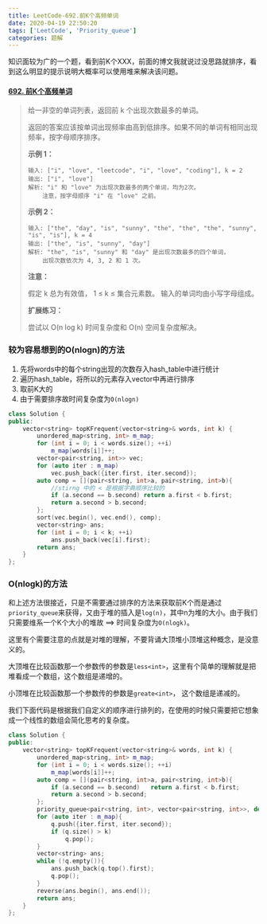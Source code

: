 ```yaml
---
title: LeetCode-692.前K个高频单词
date: 2020-04-19 22:50:20
tags: ['LeetCode', 'Priority_queue']
categories: 题解
---
```


知识面较为广的一个题，看到前K个XXX，前面的博文我就说过没思路就排序，看到这么明显的提示说明大概率可以使用堆来解决该问题。

<!--more-->

#### [692. 前K个高频单词](https://leetcode-cn.com/problems/top-k-frequent-words/)

> 给一非空的单词列表，返回前 k 个出现次数最多的单词。
>
> 返回的答案应该按单词出现频率由高到低排序。如果不同的单词有相同出现频率，按字母顺序排序。
>
> **示例 1：**
>
> ```
> 输入: ["i", "love", "leetcode", "i", "love", "coding"], k = 2
> 输出: ["i", "love"]
> 解析: "i" 和 "love" 为出现次数最多的两个单词，均为2次。
>     注意，按字母顺序 "i" 在 "love" 之前。
> ```
>
> **示例 2：**
>
> ```
> 输入: ["the", "day", "is", "sunny", "the", "the", "the", "sunny", "is", "is"], k = 4
> 输出: ["the", "is", "sunny", "day"]
> 解析: "the", "is", "sunny" 和 "day" 是出现次数最多的四个单词，
>     出现次数依次为 4, 3, 2 和 1 次。
> ```
>
> **注意：**
>
> 假定 k 总为有效值， 1 ≤ k ≤ 集合元素数。
> 输入的单词均由小写字母组成。
>
> **扩展练习：**
>
> 尝试以 O(n log k) 时间复杂度和 O(n) 空间复杂度解决。
>

### 较为容易想到的O(nlogn)的方法
1. 先将words中的每个string出现的次数存入hash_table中进行统计
2. 遍历hash_table，将所以的元素存入vector中再进行排序
3. 取前K大的
4. 由于需要排序故时间复杂度为`O(nlogn)`
```C++
class Solution {
public:
    vector<string> topKFrequent(vector<string>& words, int k) {
        unordered_map<string, int> m_map;
        for (int i = 0; i < words.size(); ++i)
            m_map[words[i]]++;
        vector<pair<string, int>> vec;
        for (auto iter : m_map)
            vec.push_back({iter.first, iter.second});
        auto comp = [](pair<string, int>a, pair<string, int>b){
         	//stirng 中的 < 是根据字典顺序比较的
            if (a.second == b.second) return a.first < b.first; 
            return a.second > b.second;
        };
        sort(vec.begin(), vec.end(), comp);
        vector<string> ans;
        for (int i = 0; i < k; ++i)
            ans.push_back(vec[i].first);
        return ans;
    }
};
```

### O(nlogk)的方法

和上述方法很接近，只是不需要通过排序的方法来获取前K个而是通过`priority_queue`来获得，又由于堆的插入是`log(n)`，其中n为堆的大小。由于我们只需要维系一个K个大小的堆故 ==> 时间复杂度为`O(nlogk)`。

这里有个需要注意的点就是对堆的理解，不要背诵大顶堆小顶堆这种概念，是没意义的。

大顶堆在比较函数那一个参数传的参数是`less<int>`，这里有个简单的理解就是把堆看成一个数组，这个数组是递增的。

小顶堆在比较函数那一个参数传的参数是`greate<int>`， 这个数组是递减的。

我们下面代码是根据我们自定义的顺序进行排列的，在使用的时候只需要把它想象成一个线性的数组会简化思考的复杂度。

```C++
class Solution {
public:
    vector<string> topKFrequent(vector<string>& words, int k) {
        unordered_map<string, int> m_map;
        for (int i = 0; i < words.size(); ++i)
            m_map[words[i]]++;
        auto comp = [](pair<string, int>a, pair<string, int>b){
            if (a.second == b.second)   return a.first < b.first;
            return a.second > b.second;
        };
        priority_queue<pair<string, int>, vector<pair<string, int>>, decltype(comp)> q(comp);
        for (auto iter : m_map){
            q.push({iter.first, iter.second});
            if (q.size() > k)
                q.pop();
        }
        vector<string> ans;
        while (!q.empty()){
            ans.push_back(q.top().first);
            q.pop();
        }
        reverse(ans.begin(), ans.end());
        return ans;
    }
};
```

